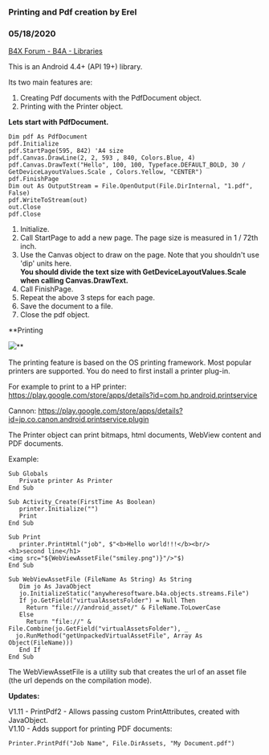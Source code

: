 ### Printing and Pdf creation by Erel
### 05/18/2020
[B4X Forum - B4A - Libraries](https://www.b4x.com/android/forum/threads/76712/)

This is an Android 4.4+ (API 19+) library.  
  
Its two main features are:  
1. Creating Pdf documents with the PdfDocument object.  
2. Printing with the Printer object.  
  
**Lets start with PdfDocument.**  
  

```B4X
Dim pdf As PdfDocument  
pdf.Initialize  
pdf.StartPage(595, 842) 'A4 size  
pdf.Canvas.DrawLine(2, 2, 593 , 840, Colors.Blue, 4)  
pdf.Canvas.DrawText("Hello", 100, 100, Typeface.DEFAULT_BOLD, 30 / GetDeviceLayoutValues.Scale , Colors.Yellow, "CENTER")  
pdf.FinishPage  
Dim out As OutputStream = File.OpenOutput(File.DirInternal, "1.pdf", False)  
pdf.WriteToStream(out)  
out.Close  
pdf.Close
```

  
  
1. Initialize.  
2. Call StartPage to add a new page. The page size is measured in 1 / 72th inch.  
3. Use the Canvas object to draw on the page. Note that you shouldn't use 'dip' units here.  
**You should divide the text size with GetDeviceLayoutValues.Scale when calling Canvas.DrawText.**  
4. Call FinishPage.  
5. Repeat the above 3 steps for each page.  
6. Save the document to a file.  
7. Close the pdf object.  
  
**Printing  
  
![](https://www.b4x.com/android/forum/attachments/53290)**  
  
The printing feature is based on the OS printing framework. Most popular printers are supported. You do need to first install a printer plug-in.  
  
For example to print to a HP printer: <https://play.google.com/store/apps/details?id=com.hp.android.printservice>  
  
Cannon: <https://play.google.com/store/apps/details?id=jp.co.canon.android.printservice.plugin>  
  
The Printer object can print bitmaps, html documents, WebView content and PDF documents.  
  
Example:  

```B4X
Sub Globals  
   Private printer As Printer  
End Sub  
  
Sub Activity_Create(FirstTime As Boolean)  
   printer.Initialize("")  
   Print  
End Sub  
  
Sub Print  
   printer.PrintHtml("job", $"<b>Hello world!!!</b><br/>  
<h1>second line</h1>  
<img src="${WebViewAssetFile("smiley.png")}"/>"$)  
End Sub  
  
Sub WebViewAssetFile (FileName As String) As String  
   Dim jo As JavaObject  
   jo.InitializeStatic("anywheresoftware.b4a.objects.streams.File")  
   If jo.GetField("virtualAssetsFolder") = Null Then  
     Return "file:///android_asset/" & FileName.ToLowerCase  
   Else  
     Return "file://" & File.Combine(jo.GetField("virtualAssetsFolder"), _  
  jo.RunMethod("getUnpackedVirtualAssetFile", Array As Object(FileName)))  
   End If  
End Sub
```

  
  
The WebViewAssetFile is a utility sub that creates the url of an asset file (the url depends on the compilation mode).  
  
**Updates:**  
  
V1.11 - PrintPdf2 - Allows passing custom PrintAttributes, created with JavaObject.  
V1.10 - Adds support for printing PDF documents:  

```B4X
Printer.PrintPdf("Job Name", File.DirAssets, "My Document.pdf")
```